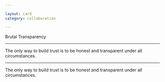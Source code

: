```yaml
---

layout: card
category: collaboration

---
```


Brutal Transparency

---

The only way to build trust is to be honest and transparent under all circumstances.

---

The only way to build trust is to be honest and transparent under all circumstances.

